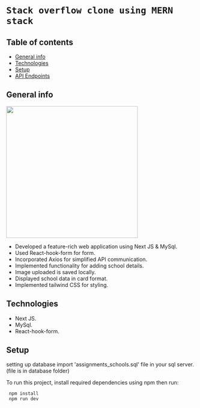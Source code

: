 # `Stack overflow clone using MERN stack`

## Table of contents
* [General info](#general-info)
* [Technologies](#technologies)
* [Setup](#setup)
* [API Endpoints](#api-endpoints)

## General info
<img src="https://github.com/Magar0/Next.js-MySql-schools-collection-website/assets/35245789/429ce622-69a9-4556-924c-e27f2fa87eeb" height="350" >

* Developed a feature-rich web application using Next JS & MySql.
* Used React-hook-form for form.
* Incorporated Axios for simplified API communication.
* Implemented functionality for adding school details.
* Image uploaded is saved locally.
* Displayed school data in card format.
* Implemented tailwind CSS for styling.

## Technologies
* Next JS.
* MySql.
* React-hook-form.
	
## Setup

setting up database
import 'assignments_schools.sql' file in your sql server. (file is in database folder)

To run this project, install required dependencies using npm then run:
```
 npm install
 npm run dev
```
